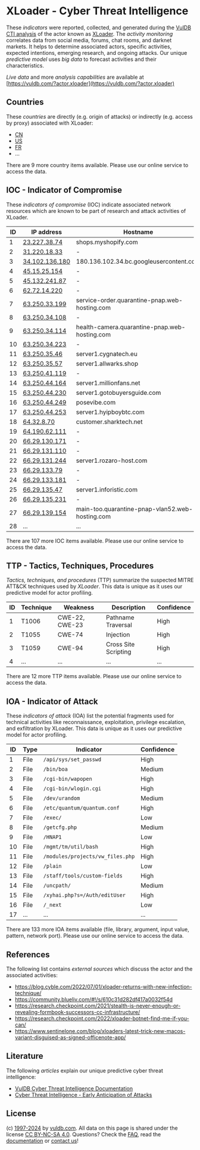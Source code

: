 # XLoader - Cyber Threat Intelligence

These _indicators_ were reported, collected, and generated during the [VulDB CTI analysis](https://vuldb.com/?kb.cti) of the actor known as [XLoader](https://vuldb.com/?actor.xloader). The _activity monitoring_ correlates data from social media, forums, chat rooms, and darknet markets. It helps to determine associated actors, specific activities, expected intentions, emerging research, and ongoing attacks. Our unique _predictive model_ uses _big data_ to forecast activities and their characteristics.

_Live data_ and more _analysis capabilities_ are available at [https://vuldb.com/?actor.xloader](https://vuldb.com/?actor.xloader)

## Countries

These _countries_ are directly (e.g. origin of attacks) or indirectly (e.g. access by proxy) associated with XLoader:

* [CN](https://vuldb.com/?country.cn)
* [US](https://vuldb.com/?country.us)
* [FR](https://vuldb.com/?country.fr)
* ...

There are 9 more country items available. Please use our online service to access the data.

## IOC - Indicator of Compromise

These _indicators of compromise_ (IOC) indicate associated network resources which are known to be part of research and attack activities of XLoader.

ID | IP address | Hostname | Campaign | Confidence
-- | ---------- | -------- | -------- | ----------
1 | [23.227.38.74](https://vuldb.com/?ip.23.227.38.74) | shops.myshopify.com | - | High
2 | [31.220.18.33](https://vuldb.com/?ip.31.220.18.33) | - | - | High
3 | [34.102.136.180](https://vuldb.com/?ip.34.102.136.180) | 180.136.102.34.bc.googleusercontent.com | - | Medium
4 | [45.15.25.154](https://vuldb.com/?ip.45.15.25.154) | - | - | High
5 | [45.132.241.87](https://vuldb.com/?ip.45.132.241.87) | - | - | High
6 | [62.72.14.220](https://vuldb.com/?ip.62.72.14.220) | - | - | High
7 | [63.250.33.199](https://vuldb.com/?ip.63.250.33.199) | service-order.quarantine-pnap.web-hosting.com | - | High
8 | [63.250.34.108](https://vuldb.com/?ip.63.250.34.108) | - | - | High
9 | [63.250.34.114](https://vuldb.com/?ip.63.250.34.114) | health-camera.quarantine-pnap.web-hosting.com | - | High
10 | [63.250.34.223](https://vuldb.com/?ip.63.250.34.223) | - | - | High
11 | [63.250.35.46](https://vuldb.com/?ip.63.250.35.46) | server1.cygnatech.eu | - | High
12 | [63.250.35.57](https://vuldb.com/?ip.63.250.35.57) | server1.allwarks.shop | - | High
13 | [63.250.41.119](https://vuldb.com/?ip.63.250.41.119) | - | - | High
14 | [63.250.44.164](https://vuldb.com/?ip.63.250.44.164) | server1.millionfans.net | - | High
15 | [63.250.44.230](https://vuldb.com/?ip.63.250.44.230) | server1.gotobuyersguide.com | - | High
16 | [63.250.44.249](https://vuldb.com/?ip.63.250.44.249) | posevibe.com | - | High
17 | [63.250.44.253](https://vuldb.com/?ip.63.250.44.253) | server1.hyipboybtc.com | - | High
18 | [64.32.8.70](https://vuldb.com/?ip.64.32.8.70) | customer.sharktech.net | - | High
19 | [64.190.62.111](https://vuldb.com/?ip.64.190.62.111) | - | - | High
20 | [66.29.130.171](https://vuldb.com/?ip.66.29.130.171) | - | - | High
21 | [66.29.131.110](https://vuldb.com/?ip.66.29.131.110) | - | - | High
22 | [66.29.131.244](https://vuldb.com/?ip.66.29.131.244) | server1.rozaro-host.com | - | High
23 | [66.29.133.79](https://vuldb.com/?ip.66.29.133.79) | - | - | High
24 | [66.29.133.181](https://vuldb.com/?ip.66.29.133.181) | - | - | High
25 | [66.29.135.47](https://vuldb.com/?ip.66.29.135.47) | server1.inforistic.com | - | High
26 | [66.29.135.231](https://vuldb.com/?ip.66.29.135.231) | - | - | High
27 | [66.29.139.154](https://vuldb.com/?ip.66.29.139.154) | main-too.quarantine-pnap-vlan52.web-hosting.com | - | High
28 | ... | ... | ... | ...

There are 107 more IOC items available. Please use our online service to access the data.

## TTP - Tactics, Techniques, Procedures

_Tactics, techniques, and procedures_ (TTP) summarize the suspected MITRE ATT&CK techniques used by _XLoader_. This data is unique as it uses our predictive model for actor profiling.

ID | Technique | Weakness | Description | Confidence
-- | --------- | -------- | ----------- | ----------
1 | T1006 | CWE-22, CWE-23 | Pathname Traversal | High
2 | T1055 | CWE-74 | Injection | High
3 | T1059 | CWE-94 | Cross Site Scripting | High
4 | ... | ... | ... | ...

There are 12 more TTP items available. Please use our online service to access the data.

## IOA - Indicator of Attack

These _indicators of attack_ (IOA) list the potential fragments used for technical activities like reconnaissance, exploitation, privilege escalation, and exfiltration by XLoader. This data is unique as it uses our predictive model for actor profiling.

ID | Type | Indicator | Confidence
-- | ---- | --------- | ----------
1 | File | `/api/sys/set_passwd` | High
2 | File | `/bin/boa` | Medium
3 | File | `/cgi-bin/wapopen` | High
4 | File | `/cgi-bin/wlogin.cgi` | High
5 | File | `/dev/urandom` | Medium
6 | File | `/etc/quantum/quantum.conf` | High
7 | File | `/exec/` | Low
8 | File | `/getcfg.php` | Medium
9 | File | `/HNAP1` | Low
10 | File | `/mgmt/tm/util/bash` | High
11 | File | `/modules/projects/vw_files.php` | High
12 | File | `/plain` | Low
13 | File | `/staff/tools/custom-fields` | High
14 | File | `/uncpath/` | Medium
15 | File | `/xyhai.php?s=/Auth/editUser` | High
16 | File | `/_next` | Low
17 | ... | ... | ...

There are 133 more IOA items available (file, library, argument, input value, pattern, network port). Please use our online service to access the data.

## References

The following list contains _external sources_ which discuss the actor and the associated activities:

* https://blog.cyble.com/2022/07/01/xloader-returns-with-new-infection-technique/
* https://community.blueliv.com/#!/s/610c31d282df417a0032f54d
* https://research.checkpoint.com/2021/stealth-is-never-enough-or-revealing-formbook-successors-cc-infrastructure/
* https://research.checkpoint.com/2022/xloader-botnet-find-me-if-you-can/
* https://www.sentinelone.com/blog/xloaders-latest-trick-new-macos-variant-disguised-as-signed-officenote-app/

## Literature

The following _articles_ explain our unique predictive cyber threat intelligence:

* [VulDB Cyber Threat Intelligence Documentation](https://vuldb.com/?kb.cti)
* [Cyber Threat Intelligence - Early Anticipation of Attacks](https://www.scip.ch/en/?labs.20201022)

## License

(c) [1997-2024](https://vuldb.com/?kb.changelog) by [vuldb.com](https://vuldb.com/?kb.about). All data on this page is shared under the license [CC BY-NC-SA 4.0](https://creativecommons.org/licenses/by-nc-sa/4.0/). Questions? Check the [FAQ](https://vuldb.com/?kb.faq), read the [documentation](https://vuldb.com/?kb) or [contact us](https://vuldb.com/?contact)!
